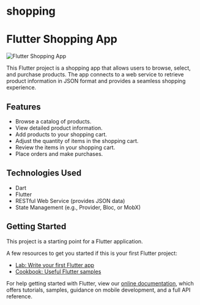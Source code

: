 # shopping
# Flutter Shopping App

![Flutter Shopping App](app_screenshot.png)

This Flutter project is a shopping app that allows users to browse, select, and purchase products. The app connects to a web service to retrieve product information in JSON format and provides a seamless shopping experience.

## Features

- Browse a catalog of products.
- View detailed product information.
- Add products to your shopping cart.
- Adjust the quantity of items in the shopping cart.
- Review the items in your shopping cart.
- Place orders and make purchases.

## Technologies Used

- Dart
- Flutter
- RESTful Web Service (provides JSON data)
- State Management (e.g., Provider, Bloc, or MobX)


## Getting Started

This project is a starting point for a Flutter application.

A few resources to get you started if this is your first Flutter project:

- [Lab: Write your first Flutter app](https://flutter.dev/docs/get-started/codelab)
- [Cookbook: Useful Flutter samples](https://flutter.dev/docs/cookbook)

For help getting started with Flutter, view our
[online documentation](https://flutter.dev/docs), which offers tutorials,
samples, guidance on mobile development, and a full API reference.
